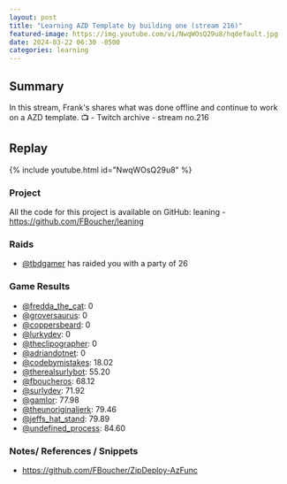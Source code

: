 ```yaml
---
layout: post
title: "Learning AZD Template by building one (stream 216)"
featured-image: https://img.youtube.com/vi/NwqWOsQ29u8/hqdefault.jpg
date: 2024-03-22 06:30 -0500
categories: learning
---
```

## Summary
In this stream, Frank's shares what was done offline and continue to work on a AZD template.
📺 - Twitch archive - stream no.216 

## Replay

{% include youtube.html id="NwqWOsQ29u8" %}
<br/><!--more-->

### Project

All the code for this project is available on GitHub: leaning - https://github.com/FBoucher/leaning

### Raids

- [@tbdgamer](https://www.twitch.tv/tbdgamer) has raided you with a party of 26

### Game Results

- [@fredda_the_cat](https://www.twitch.tv/fredda_the_cat): 0
- [@groversaurus](https://www.twitch.tv/groversaurus): 0
- [@coppersbeard](https://www.twitch.tv/coppersbeard): 0
- [@lurkydev](https://www.twitch.tv/lurkydev): 0
- [@theclipographer](https://www.twitch.tv/theclipographer): 0
- [@adriandotnet](https://www.twitch.tv/adriandotnet): 0
- [@codebymistakes](https://www.twitch.tv/codebymistakes): 18.02
- [@therealsurlybot](https://www.twitch.tv/therealsurlybot): 55.20
- [@fboucheros](https://www.twitch.tv/fboucheros): 68.12
- [@surlydev](https://www.twitch.tv/surlydev): 71.92
- [@gamlor](https://www.twitch.tv/gamlor): 77.98
- [@theunoriginaljerk](https://www.twitch.tv/theunoriginaljerk): 79.46
- [@jeffs_hat_stand](https://www.twitch.tv/jeffs_hat_stand): 79.89
- [@undefined_process](https://www.twitch.tv/undefined_process): 84.60

### Notes/ References / Snippets

- https://github.com/FBoucher/ZipDeploy-AzFunc
